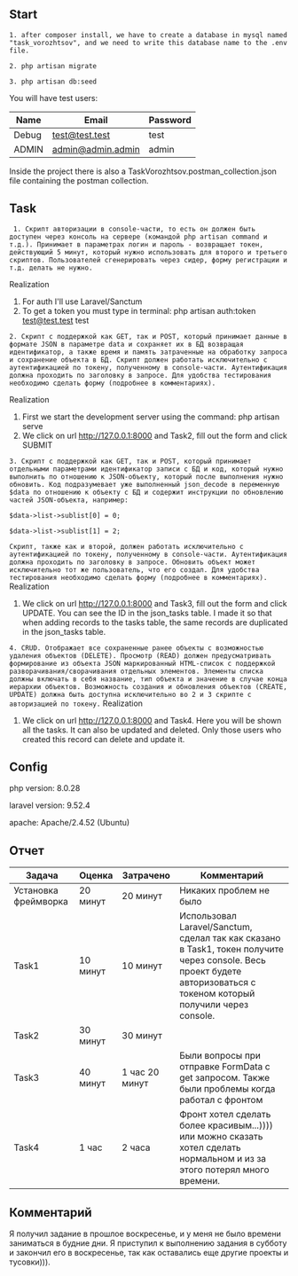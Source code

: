 ## Start 

```1. after composer install, we have to create a database in mysql named "task_vorozhtsov", and we need to write this database name to the .env file.```

```2. php artisan migrate```

```3. php artisan db:seed```

You will have test users: 

| Name  | Email             | Password |
|-------|-------------------|----------|
| Debug | test@test.test    | test     |
| ADMIN | admin@admin.admin | admin    |

Inside the project there is also a TaskVorozhtsov.postman_collection.json file containing the postman collection.

## Task

``` 1. Скрипт авторизации в console-части, то есть он должен быть доступен через консоль на сервере (командой php artisan command и т.д.). Принимает в параметрах логин и пароль - возвращает токен, действующий 5 минут, который нужно использовать для второго и третьего скриптов. Пользователей сгенерировать через сидер, форму регистрации и т.д. делать не нужно.```

Realization
1. For auth I'll use Laravel/Sanctum
2. To get a token you must type in terminal: php artisan auth:token test@test.test test

```2. Скрипт с поддержкой как GET, так и POST, который принимает данные в формате JSON в параметре data и сохраняет их в БД возвращая идентификатор, а также время и память затраченные на обработку запроса и сохранение объекта в БД. Скрипт должен работать исключительно с аутентификацией по токену, полученному в console-части. Аутентификация должна проходить по заголовку в запросе. Для удобства тестирования необходимо сделать форму (подробнее в комментариях).```

Realization
1. First we start the development server using the command: php artisan serve
2. We click on url http://127.0.0.1:8000 and Task2, fill out the form and click SUBMIT

```3. Скрипт с поддержкой как GET, так и POST, который принимает отдельными параметрами идентификатор записи с БД и код, который нужно выполнить по отношению к JSON-объекту, который после выполнения нужно обновить. Код подразумевает уже выполненный json_decode в переменную $data по отношению к объекту с БД и содержит инструкции по обновлению частей JSON-объекта, например:```

```$data->list->sublist[0] = 0;```

```$data->list->sublist[1] = 2;```

```Скрипт, также как и второй, должен работать исключительно с аутентификацией по токену, полученному в console-части. Аутентификация должна проходить по заголовку в запросе. Обновить объект может исключительно тот же пользователь, что его создал. Для удобства тестирования необходимо сделать форму (подробнее в комментариях).```
Realization
1. We click on url http://127.0.0.1:8000 and Task3, fill out the form and click UPDATE. You can see the ID in the json_tasks table. I made it so that when adding records to the tasks table, the same records are duplicated in the json_tasks table.


```4. CRUD. Отображает все сохраненные ранее объекты с возможностью удаления объектов (DELETE). Просмотр (READ) должен предусматривать формирование из объекта JSON маркированный HTML-список с поддержкой разворачивания/сворачивания отдельных элементов. Элементы списка должны включать в себя название, тип объекта и значение в случае конца иерархии объектов. Возможность создания и обновления объектов (CREATE, UPDATE) должна быть доступна исключительно во 2 и 3 скрипте с авторизацией по токену.```
Realization
1. We click on url http://127.0.0.1:8000 and Task4. Here you will be shown all the tasks. It can also be updated and deleted. Only those users who created this record can delete and update it.


## Config
php version: 8.0.28

laravel version: 9.52.4

apache: Apache/2.4.52 (Ubuntu)

## Отчет
Задача  | Оценка   | Затрачено      | Комментарий                                                                                                                                                            |
------- |----------|----------------|------------------------------------------------------------------------------------------------------------------------------------------------------------------------|
Установка фреймворка | 20 минут | 20 минут       | Никаких проблем не было                                                                                                                                                | 
Task1 | 10 минут | 10 минут       | Использовал Laravel/Sanctum, сделал так как сказано в Task1, токен получите через console. Весь проект будете авторизоваться с токеном который получили через console. | 
Task2 | 30 минут | 30 минут       |                                                                                                                                                                        | 
Task3 | 40 минут | 1 час 20 минут | Были вопросы при отправке FormData c get запросом. Также были проблемы когда работал с фронтом                                                                         | 
Task4 | 1 час    | 2 часа         | Фронт хотел сделать более красивым...)))) или можно сказать хотел сделать нормальном и из за этого потерял много времени.                                              | 

## Комментарий

Я получил задание в прошлое воскресенье, и у меня не было времени заниматься в будние дни. Я приступил к выполнению задания в субботу и закончил его в воскресенье, так как оставались еще другие проекты и тусовки))).
